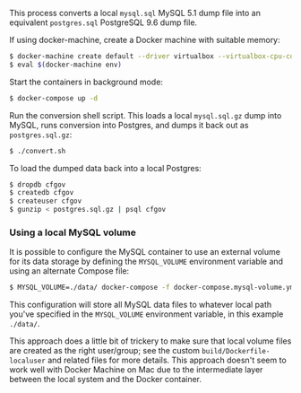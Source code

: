 This process converts a local `mysql.sql` MySQL 5.1 dump file into an equivalent `postgres.sql` PostgreSQL 9.6 dump file.

If using docker-machine, create a Docker machine with suitable memory:

```sh
$ docker-machine create default --driver virtualbox --virtualbox-cpu-count "2" --virtualbox-memory "8192"
$ eval $(docker-machine env)
```

Start the containers in background mode:

```sh
$ docker-compose up -d
```

Run the conversion shell script. This loads a local `mysql.sql.gz` dump into MySQL, runs conversion into Postgres, and dumps it back out as `postgres.sql.gz`:

```sh
$ ./convert.sh
```

To load the dumped data back into a local Postgres:

```sh
$ dropdb cfgov
$ createdb cfgov
$ createuser cfgov
$ gunzip < postgres.sql.gz | psql cfgov
```

### Using a local MySQL volume

It is possible to configure the MySQL container to use an external volume for its data storage by defining the `MYSQL_VOLUME` environment variable and using an alternate Compose file:

```sh
$ MYSQL_VOLUME=./data/ docker-compose -f docker-compose.mysql-volume.yml up --build -d
```

This configuration will store all MySQL data files to whatever local path you've specified in the `MYSQL_VOLUME` environment variable, in this example `./data/`.

This approach does a little bit of trickery to make sure that local volume files are created as the right user/group; see the custom `build/Dockerfile-localuser` and related files for more details. This approach doesn't seem to work well with Docker Machine on Mac due to the intermediate layer between the local system and the Docker container.
